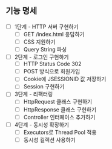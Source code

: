 ## 기능 명세

- [ ] 1단계 - HTTP 서버 구현하기
  - [ ] GET /index.html 응답하기
  - [ ] CSS 지원하기
  - [ ] Query String 파싱
- [ ] 2단계 - 로그인 구현하기
  - [ ] HTTP Status Code 302
  - [ ] POST 방식으로 회원가입
  - [ ] Cookie에 JSESSIONID 값 저장하기
  - [ ] Session 구현하기
- [ ] 3단계 - 리팩터링
  - [ ] HttpRequest 클래스 구현하기
  - [ ] HttpResponse 클래스 구현하기
  - [ ] Controller 인터페이스 추가하기
- [ ] 4단계 - 동시성 확장하기
  - [ ] Executors로 Thread Pool 적용
  - [ ] 동시성 컬렉션 사용하기